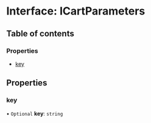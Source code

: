 # Interface: ICartParameters

## Table of contents

### Properties

- [key](ICartParameters.md#key)

## Properties

### key

• `Optional` **key**: `string`
